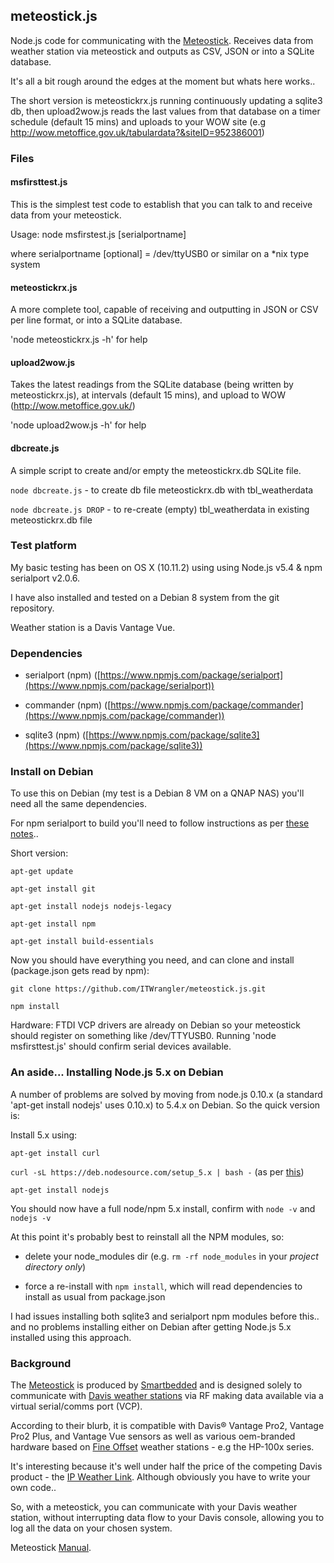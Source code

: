 ## meteostick.js
Node.js code for communicating with the [Meteostick](http://www.smartbedded.com/wiki/index.php/Meteostick). Receives data from weather station via meteostick and outputs as CSV, JSON or into a SQLite database.

It's all a bit rough around the edges at the moment but whats here works..

The short version is meteostickrx.js running continuously updating a sqlite3 db, then upload2wow.js reads the last values from that database on a timer schedule (default 15 mins) and uploads to your WOW site (e.g http://wow.metoffice.gov.uk/tabulardata?&siteID=952386001)

### Files

#### msfirsttest.js
This is the simplest test code to establish that you can talk to and receive data from your meteostick.

Usage: node msfirstest.js [serialportname]

where serialportname [optional] = /dev/ttyUSB0 or similar on a \*nix type system

#### meteostickrx.js
A more complete tool, capable of receiving and outputting in JSON or CSV per line format, or
into a SQLite database.

 'node meteostickrx.js -h' for help

#### upload2wow.js
Takes the latest readings from the SQLite database (being written by meteostickrx.js), at intervals (default 15 mins), and upload to WOW (http://wow.metoffice.gov.uk/)

 'node upload2wow.js -h' for help

#### dbcreate.js
A simple script to create and/or empty the meteostickrx.db SQLite file.

`node dbcreate.js` - to create db file meteostickrx.db with tbl_weatherdata

`node dbcreate.js DROP` - to re-create (empty) tbl_weatherdata in existing meteostickrx.db file


### Test platform
My basic testing has been on OS X (10.11.2) using using Node.js v5.4 & npm serialport v2.0.6.

I have also installed and tested on a Debian 8 system from the git repository.

Weather station is a Davis Vantage Vue.

### Dependencies

* serialport (npm) ([https://www.npmjs.com/package/serialport](https://www.npmjs.com/package/serialport))

* commander (npm)
([https://www.npmjs.com/package/commander](https://www.npmjs.com/package/commander))

* sqlite3 (npm)
([https://www.npmjs.com/package/sqlite3](https://www.npmjs.com/package/sqlite3))

### Install on Debian
To use this on Debian (my test is a Debian 8 VM on a QNAP NAS) you'll need all the same dependencies.

For npm serialport to build you'll need to follow instructions as per [these notes](https://www.npmjs.com/package/serialport#desktop-debianubuntu-linux)..

Short version:

`apt-get update`

`apt-get install git`

`apt-get install nodejs nodejs-legacy`

`apt-get install npm`

`apt-get install build-essentials`

Now you should have everything you need, and can clone and install (package.json gets read by npm):

`git clone https://github.com/ITWrangler/meteostick.js.git`

`npm install`

Hardware: FTDI VCP drivers are already on Debian so your meteostick should register on something like /dev/TTYUSB0. Running 'node msfirsttest.js' should confirm serial devices available.

### An aside... Installing Node.js 5.x on Debian

A number of problems are solved by moving from node.js 0.10.x (a standard 'apt-get install nodejs' uses 0.10.x) to 5.4.x on Debian. So the quick version is:

Install 5.x using:

`apt-get install curl`

`curl -sL https://deb.nodesource.com/setup_5.x | bash -`
 (as per [this](https://github.com/nodejs/node-v0.x-archive/wiki/Installing-Node.js-via-package-manager))

`apt-get install nodejs`

You should now have a full node/npm 5.x install, confirm with `node -v` and `nodejs -v`

At this point it's probably best to reinstall all the NPM modules, so:

* delete your node_modules dir (e.g. `rm -rf node_modules` in your *project directory only*)

* force a re-install with `npm install`, which will read dependencies to install as usual from package.json

I had issues installing both sqlite3 and serialport npm modules before this.. and no problems installing either on Debian after getting Node.js 5.x installed using this approach.


### Background
The [Meteostick](http://www.smartbedded.com/wiki/index.php/Meteostick) is produced by [Smartbedded](http://www.smartbedded.com/wiki/index.php/Main_Page) and is designed
solely to communicate with [Davis weather stations](http://www.davisnet.com/weather/) via RF making data available via a virtual serial/comms port (VCP).

According to their blurb, it is compatible with Davis® Vantage Pro2, Vantage Pro2 Plus, and Vantage Vue sensors as well as various oem-branded hardware based on [Fine Offset](http://www.foshk.com/) weather stations - e.g the HP-100x series.

It's interesting because it's well under half the price of the competing Davis product -
the [IP Weather Link](http://www.davisnet.com/weather/products/weather_product.asp?pnum=06555). Although obviously you have to write your own code..

So, with a meteostick, you can communicate with your Davis weather station, without interrupting data flow to your Davis console, allowing you to log all the data on your chosen system.

Meteostick [Manual](http://www.smartbedded.com/files/manual-en.pdf).
